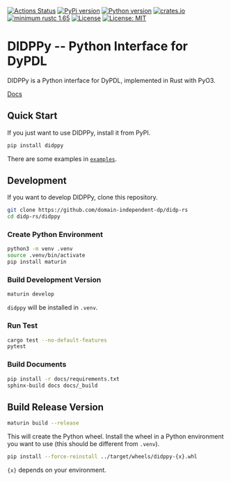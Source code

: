 [![Actions Status](https://img.shields.io/github/actions/workflow/status/domain-independent-dp/didp-rs/didppy.yaml?branch=main&logo=github&style=flat-square)](https://github.com/domain-independent-dp/didp-rs/actions)
[![PyPi version](https://img.shields.io/pypi/v/didppy.svg)](https://pypi.python.org/pypi/didppy/)
[![Python version](https://img.shields.io/badge/python-3.7+-blue.svg)](<https://www.python.org/downloads/>)
[![crates.io](https://img.shields.io/crates/v/didppy)](https://crates.io/crates/didppy)
[![minimum rustc 1.65](https://img.shields.io/badge/rustc-1.65+-blue.svg)](https://rust-lang.github.io/rfcs/2495-min-rust-version.html)
[![License](https://img.shields.io/badge/License-Apache%202.0-blue.svg)](https://opensource.org/licenses/Apache-2.0)
[![License: MIT](https://img.shields.io/badge/License-MIT-yellow.svg)](https://opensource.org/licenses/MIT)

# DIDPPy -- Python Interface for DyPDL

DIDPPy is a Python interface for DyPDL, implemented in Rust with PyO3.

[Docs](https://didppy.readthedocs.io/en/latest)

## Quick Start

If you just want to use DIDPPy, install it from PyPI.

```bash
pip install didppy
```

There are some examples in [`examples`](https://github.com/domain-independent-dp/didp-rs/tree/main/didppy/examples).

## Development

If you want to develop DIDPPy, clone this repository.

```bash
git clone https://github.com/domain-independent-dp/didp-rs
cd didp-rs/didppy
```

### Create Python Environment

```bash
python3 -m venv .venv 
source .venv/bin/activate
pip install maturin
```

### Build Development Version

```bash
maturin develop
```

`didppy` will be installed in `.venv`.

### Run Test

```bash
cargo test --no-default-features
pytest
```

### Build Documents

```bash
pip install -r docs/requirements.txt
sphinx-build docs docs/_build
```

## Build Release Version

```bash
maturin build --release
```

This will create the Python wheel. Install the wheel in a Python environment you want to use (this should be different from `.venv`).

```bash
pip install --force-reinstall ../target/wheels/didppy-{x}.whl
```

`{x}` depends on your environment.
